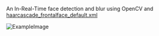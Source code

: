 An In-Real-Time face detection and blur using OpenCV and [haarcascade_frontalface_default.xml](https://github.com/kipr/opencv/blob/master/data/haarcascades/haarcascade_frontalface_default.xml)

![ExampleImage](https://github.com/KnipTang/Webcam_Face_Detection_Blur/blob/main/Images/example.PNG?raw=true)
